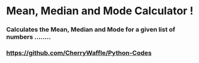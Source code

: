 # Mean, Median and Mode Calculator !

### Calculates the Mean, Median and Mode for a given list of numbers ........ 
### https://github.com/CherryWaffle/Python-Codes